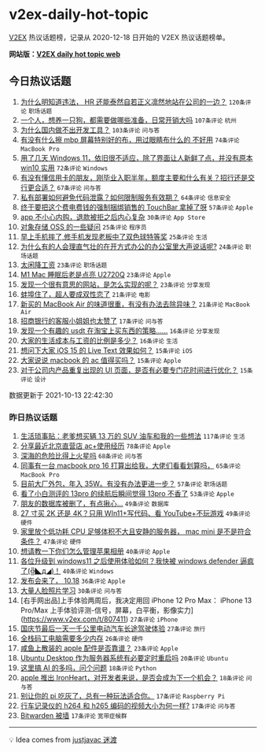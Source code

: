 # v2ex-daily-hot-topic

[V2EX](https://www.v2ex.com/) 热议话题榜，记录从 2020-12-18 日开始的 V2EX 热议话题榜单。

**网站版：[V2EX daily hot topic web](https://boojack.github.io/v2ex-daily-hot-topic-web/)**

## 今日热议话题

<!-- TODAY BEGIN -->

1. [为什么明知道违法， HR 还能泰然自若正义凛然地站在公司的一边？](https://www.v2ex.com/t/807450) `120条评论` `职场话题`
1. [一个人，想养一只狗，都需要做哪些准备，日常开销大吗](https://www.v2ex.com/t/807465) `107条评论` `杭州`
1. [为什么国内做不出开发工具？](https://www.v2ex.com/t/807502) `103条评论` `问与答`
1. [有没有什么擦 mbp 屏幕特别好的布，用过眼睛布什么的 不好用](https://www.v2ex.com/t/807516) `74条评论` `MacBook Pro`
1. [用了几天 Windows 11，依旧很不适应，除了界面让人新鲜了点，并没有原本 win10 实用](https://www.v2ex.com/t/807474) `72条评论` `Windows`
1. [有没有懂信用卡的朋友，刚毕业入职半年，额度主要和什么有关？招行还是交行更合适？](https://www.v2ex.com/t/807473) `67条评论` `问与答`
1. [私有部署如何避免代码泄露？如何限制服务有效期？](https://www.v2ex.com/t/807464) `64条评论` `信息安全`
1. [终于要把这个费电费钱的强制捆绑销售的 TouchBar 拿掉了呀](https://www.v2ex.com/t/807503) `57条评论` `Apple`
1. [app 不小心内购，退款被拒之后内心复杂](https://www.v2ex.com/t/807632) `30条评论` `App Store`
1. [对象存储 OSS 的一些疑问](https://www.v2ex.com/t/807454) `25条评论` `程序员`
1. [早上手机摔了,修手机发现老板中了双色球特等奖](https://www.v2ex.com/t/807466) `25条评论` `生活`
1. [为什么有的人会理直气壮的在开方式办公的办公室里大声说话呢?](https://www.v2ex.com/t/807519) `24条评论` `职场话题`
1. [太闲降工资](https://www.v2ex.com/t/807603) `23条评论` `职场话题`
1. [M1 Mac 睡眠后老是点亮 U2720Q](https://www.v2ex.com/t/807504) `23条评论` `Apple`
1. [发现一个很有意思的网站，是怎么实现的呢？](https://www.v2ex.com/t/807467) `23条评论` `分享发现`
1. [蚌埠住了，超人要成双性恋了](https://www.v2ex.com/t/807656) `21条评论` `电影`
1. [新买的 MacBook Air 的味道很重，有没有办法去除异味？](https://www.v2ex.com/t/807455) `21条评论` `MacBook Air`
1. [招商银行的客服小姐姐也太赞了](https://www.v2ex.com/t/807500) `17条评论` `问与答`
1. [发现一个有趣的 usdt 在淘宝上买东西的策略……](https://www.v2ex.com/t/807641) `16条评论` `分享发现`
1. [大家的生活成本与工资的比例是多少？](https://www.v2ex.com/t/807545) `16条评论` `生活`
1. [想问下大家 iOS 15 的 Live Text 效果如何？](https://www.v2ex.com/t/807671) `15条评论` `iOS`
1. [大家说说 macbook 的 ac 值得买吗？](https://www.v2ex.com/t/807612) `15条评论` `Apple`
1. [对于公司内产品重复出现的 UI 页面，是否有必要专门花时间进行优化？](https://www.v2ex.com/t/807513) `15条评论` `设计`

数据更新于 2021-10-13 22:42:30

<!-- TODAY END -->

### 昨日热议话题

<!-- YESTERDAY BEGIN -->

1. [生活琐事贴：老爹想买辆 13 万的 SUV 油车和我的一些想法](https://www.v2ex.com/t/807299) `117条评论` `生活`
1. [分享最近北京直营店 ac+使用经历](https://www.v2ex.com/t/807236) `78条评论` `Apple`
1. [深海的危险比得上火星吗](https://www.v2ex.com/t/807210) `68条评论` `问与答`
1. [同事有一台 macbook pro 16 打算出给我，大佬们看看划算吗，](https://www.v2ex.com/t/807267) `65条评论` `MacBook Pro`
1. [目前大厂外包，年入 35W。有没有办法更进一步？](https://www.v2ex.com/t/807238) `57条评论` `职场话题`
1. [看了小白测评的 13pro 的续航后瞬间觉得 13pro 不香了](https://www.v2ex.com/t/807290) `53条评论` `Apple`
1. [朋友的数据库被删了，有点揪心...](https://www.v2ex.com/t/807226) `49条评论` `数据库`
1. [27 寸买 2K 还是 4K？只用 WIn11+写代码、看 YouTube+不玩游戏](https://www.v2ex.com/t/807282) `49条评论` `硬件`
1. [家里放个低功耗 CPU 足够体积不大且安静的服务器， mac mini 是不是符合条件？](https://www.v2ex.com/t/807240) `47条评论` `硬件`
1. [想请教一下你们怎么管理苹果相册](https://www.v2ex.com/t/807317) `40条评论` `Apple`
1. [各位升级到 windows11 之后使用体验如何？我快被 windows defender 逼疯了(╬◣д◢)！](https://www.v2ex.com/t/807331) `40条评论` `Windows`
1. [发布会来了， 10.18](https://www.v2ex.com/t/807432) `36条评论` `Apple`
1. [大量人脸照片学习](https://www.v2ex.com/t/807214) `30条评论` `问与答`
1. [右手网出品]上手体验两周后，我决定用回 iPhone 12 Pro Max： iPhone 13 Pro/Max 上手体验评测-信号，屏幕，白平衡，影像实力](https://www.v2ex.com/t/807411) `27条评论` `iPhone`
1. [国庆节最后一天一千公里电动汽车长途驾驶体验](https://www.v2ex.com/t/807369) `27条评论` `旅行`
1. [全栈码工电脑需要多少内存](https://www.v2ex.com/t/807387) `26条评论` `硬件`
1. [咸鱼上散装的 apple 配件是否靠谱？](https://www.v2ex.com/t/807234) `23条评论` `Apple`
1. [Ubuntu Desktop 作为服务器系统有必要定时重启吗](https://www.v2ex.com/t/807401) `20条评论` `Ubuntu`
1. [这里搞 AI 的多吗，问个问题](https://www.v2ex.com/t/807396) `18条评论` `Python`
1. [apple 推出 IronHeart，对开发者来说，是否会成为下一个机会？](https://www.v2ex.com/t/807191) `18条评论` `问与答`
1. [别让你的 pi 吃灰了，总有一种玩法适合你。](https://www.v2ex.com/t/807249) `17条评论` `Raspberry Pi`
1. [行车记录仪的 h264 和 h265 编码的视频大小为何一样?](https://www.v2ex.com/t/807217) `17条评论` `问与答`
1. [Bitwarden 被墙](https://www.v2ex.com/t/807213) `17条评论` `宽带症候群`

<!-- YESTERDAY END -->

---

💡 Idea comes from [justjavac 迷渡](https://github.com/justjavac/)
